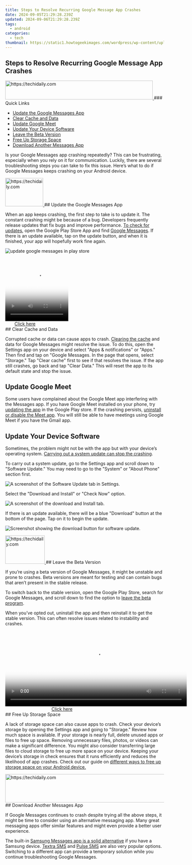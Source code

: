 ```yaml
---
title: Steps to Resolve Recurring Google Message App Crashes
date: 2024-09-05T21:29:28.239Z
updated: 2024-09-06T21:29:28.239Z
tags:
  - android
categories:
  - tech
thumbnail: https://static1.howtogeekimages.com/wordpress/wp-content/uploads/2024/07/a-hand-holding-a-phone-with-the-google-messages-logo-and-an-alert.jpg
---
```


## Steps to Resolve Recurring Google Message App Crashes

<!-- affiliate ads begin -->
<a href="https://aligracehair.sjv.io/c/5597632/2135374/19272" target="_top" id="2135374">
  <img src="//a.impactradius-go.com/display-ad/19272-2135374" border="0" alt="https://techidaily.com" width="468" height="60"/>
</a>
<img height="0" width="0" src="https://aligracehair.sjv.io/i/5597632/2135374/19272" style="position:absolute;visibility:hidden;" border="0" />
<!-- affiliate ads end -->
### Quick Links

* [Update the Google Messages App](https://howto.techidaily.com/super-easy-ways-to-deal-with-motorola-edgeplus-2023-unresponsive-screen-drfone-by-drfone-fix-android-problems-fix-android-problems/)
* [Clear Cache and Data](https://win-howtos.techidaily.com/easy-troubleshooting-tips-to-get-your-lenovos-fingerprint-reader-back-on-track/)
* [Update Google Meet](https://activate-lock.techidaily.com/in-2024-how-to-unlock-icloud-activation-lock-and-icloud-account-on-iphone-xr-by-drfone-ios/)
* [Update Your Device Software](https://facebook-video-footage.techidaily.com/updated-2024-approved-construct-a-careerscape-on-camera-by-critiquing-closets/)
* [Leave the Beta Version](https://ios-unlock.techidaily.com/how-to-unlock-apple-iphone-6-plus-with-a-mask-on-by-drfone-ios/)
* [Free Up Storage Space](https://tech-haven.techidaily.com/mastering-the-verification-process-for-medical-advice-from-ai-sources-such-as-chatgpt/)
* [Download Another Messages App](https://tiktok-video-recordings.techidaily.com/screen-sharing-made-simple-learn-phonescreen-recording-with-snapchat/)

 Is your Google Messages app crashing repeatedly? This can be frustrating, especially when you rely on it for communication. Luckily, there are several troubleshooting steps you can take to fix this issue. Here’s what to do if Google Messages keeps crashing on your Android device.

<!-- affiliate ads begin -->
<a href="https://aligracehair.sjv.io/c/5597632/2115939/19272" target="_top" id="2115939">
  <img src="//a.impactradius-go.com/display-ad/19272-2115939" border="0" alt="https://techidaily.com" width="120" height="90"/>
</a>
<img height="0" width="0" src="https://aligracehair.sjv.io/i/5597632/2115939/19272" style="position:absolute;visibility:hidden;" border="0" />
<!-- affiliate ads end -->
##  Update the Google Messages App

 When an app keeps crashing, the first step to take is to update it. The constant crashing might be because of a bug. Developers frequently release updates that fix bugs and improve performance. [To check for updates](https://android-pokemon-go.techidaily.com/in-2024-here-are-some-reliable-ways-to-get-pokemon-go-friend-codes-for-meizu-21-pro-drfone-by-drfone-virtual-android/), open the Google Play Store App and find [Google Messages](https://www.anrdoezrs.net/links/3607085/type/dlg/sid/UUhtgUeUpU2003909/https://play.google.com/store/apps/details?id=com.google.android.apps.messaging&hl=en%5FUS). If there is an update available, tap on the update button, and when it is finished, your app will hopefully work fine again.

![update google messages in play store](https://static1.howtogeekimages.com/wordpress/wp-content/uploads/2024/07/update-google-messages-in-play-store.png) 

<!-- affiliate ads begin -->
<span id="1743243">
					<video width="200" height="200" style="cursor:pointer"
           poster="//a.impactradius-go.com/display-clicktoplayimage/1743243.png"
           onclick="if(!this.playClicked){this.play();this.setAttribute('controls',true);this.playClicked=true;}">
	   <source src="//a.impactradius-go.com/display-ad/19272-1743243">
	   <img src="//a.impactradius-go.com/display-clicktoplayimage/1743243.png" style="border: none; height: 100%; width: 100%; object-fit: contain">
	</video>
	<div style="width:125px;text-align:center"><a href="javascript:window.open(decodeURIComponent('https%3A%2F%2Faligracehair.sjv.io%2Fc%2F5597632%2F1743243%2F19272'), '_blank');void(0);">Click here</a></div>
</span>
<img height="0" width="0" src="https://imp.pxf.io/i/5597632/1743243/19272" style="position:absolute;visibility:hidden;" border="0" />
<!-- affiliate ads end -->
##  Clear Cache and Data

 Corrupted cache or data can cause apps to crash. [Clearing the cache](https://on-screen-recording.techidaily.com/updated-2024-approved-apeak-recorder-reviewed-speed-quality-and-ease-of-use-scored/) and data for Google Messages might resolve the issue. To do this, open the Settings app on your device and select "Apps & notifications" or "Apps." Then find and tap on "Google Messages. In the page that opens, select "Storage." Tap "Clear cache" first to see if that resolves the issue. If the app still crashes, go back and tap "Clear Data." This will reset the app to its default state and stop the issue.

##  Update Google Meet

 Some users have complained about the Google Meet app interfering with the Messages app. If you have Google Meet installed on your phone, try [updating the app](https://www.anrdoezrs.net/links/3607085/type/dlg/sid/UUhtgUeUpU2003909/https://play.google.com/store/apps/details?id=com.google.android.apps.tachyon&hl=en%5FUS) in the Google Play store. If the crashing persists, [uninstall or disable the Meet app](https://howto.techidaily.com/9-solutions-to-fix-honor-x50-gt-system-crash-issue-drfone-by-drfone-fix-android-problems-fix-android-problems/). You will still be able to have meetings using Google Meet if you have the Gmail app.

##  Update Your Device Software

 Sometimes, the problem might not be with the app but with your device’s operating system. [Carrying out a system update can stop the crashing](https://sim-unlock.techidaily.com/in-2024-how-to-unlock-sim-cards-of-nubia-without-puk-codes-by-drfone-android/).

 To carry out a system update, go to the Settings app and scroll down to "Software Update." You may need to go to the "System" or "About Phone" section first.

![A screenshot of the Software Update tab in Settings.](https://static1.howtogeekimages.com/wordpress/wp-content/uploads/2023/09/software-update-in-settings.png) 

 Select the "Download and Install" or "Check Now" option.

![A screenshot of the download and Install tab.](https://static1.howtogeekimages.com/wordpress/wp-content/uploads/2023/09/download-and-install-button.png) 

 If there is an update available, there will be a blue "Download" button at the bottom of the page. Tap on it to begin the update.

![Screenshot showing the download button for software update.](https://static1.howtogeekimages.com/wordpress/wp-content/uploads/2023/09/downloadbutton-for-software-updates.png) 

<!-- affiliate ads begin -->
<a href="https://aligracehair.sjv.io/c/5597632/2115941/19272" target="_top" id="2115941">
  <img src="//a.impactradius-go.com/display-ad/19272-2115941" border="0" alt="https://techidaily.com" width="125" height="90"/>
</a>
<img height="0" width="0" src="https://aligracehair.sjv.io/i/5597632/2115941/19272" style="position:absolute;visibility:hidden;" border="0" />
<!-- affiliate ads end -->
##  Leave the Beta Version

 If you’re using a beta version of Google Messages, it might be unstable and prone to crashes. Beta versions are meant for testing and can contain bugs that aren’t present in the stable release.

 To switch back to the stable version, open the Google Play Store, search for Google Messages, and scroll down to find the option to [leave the beta program](https://facebook-record-videos.techidaily.com/updated-the-compreenas-guide-to-seamless-time-marking-in-youtube-videos-desktopmobile/).

 When you’ve opted out, uninstall the app and then reinstall it to get the stable version. This can often resolve issues related to instability and crashes.

<!-- affiliate ads begin -->
<span id="1982462">
					<video width="576" height="240" style="cursor:pointer"
           poster="//a.impactradius-go.com/display-clicktoplayimage/1982462.png"
           onclick="if(!this.playClicked){this.play();this.setAttribute('controls',true);this.playClicked=true;}">
	   <source src="//a.impactradius-go.com/display-ad/22993-1982462">
	   <img src="//a.impactradius-go.com/display-clicktoplayimage/1982462.png" style="border: none; height: 100%; width: 100%; object-fit: contain">
	</video>
	<div style="width:360px;text-align:center"><a href="javascript:window.open(decodeURIComponent('https%3A%2F%2Fhomestyler.sjv.io%2Fc%2F5597632%2F1982462%2F22993'), '_blank');void(0);">Click here</a></div>
</span>
<img height="0" width="0" src="https://imp.pxf.io/i/5597632/1982462/22993" style="position:absolute;visibility:hidden;" border="0" />
<!-- affiliate ads end -->
##  Free Up Storage Space

 A lack of storage space can also cause apps to crash. Check your device’s storage by opening the Settings app and going to "Storage." Review how much space is available. If your storage is nearly full, delete unused apps or files to free up space. Removing unnecessary files, photos, or videos can make a significant difference. You might also consider transferring large files to cloud storage to free up more space on your device. Keeping your device’s storage in check ensures that it runs efficiently and reduces the likelihood of app crashes. Check out our guide on [different ways to free up storage space on your Android device.](https://twitter-clips.techidaily.com/updated-2024-approved-how-to-save-funny-tweet-graphics-gifs-in-minutes/) 

<!-- affiliate ads begin -->
<a href="https://unicoeye.pxf.io/c/5597632/2134230/18498" target="_top" id="2134230">
  <img src="//a.impactradius-go.com/display-ad/18498-2134230" border="0" alt="https://techidaily.com" width="728" height="90"/>
</a>
<img height="0" width="0" src="https://unicoeye.pxf.io/i/5597632/2134230/18498" style="position:absolute;visibility:hidden;" border="0" />
<!-- affiliate ads end -->
##  Download Another Messages App

 If Google Messages continues to crash despite trying all the above steps, it might be time to consider using an alternative messaging app. Many great messaging apps offer similar features and might even provide a better user experience.

 The built-in [Samsung Messages app is a solid alternative](https://remote-screen-capture.techidaily.com/new-voice-reinvention-with-technology-rankings-of-7-innovative-audio-tools-for-2024/) if you have a Samsung device. [Textra SMS](https://www.anrdoezrs.net/links/3607085/type/dlg/sid/UUhtgUeUpU2003909/https://play.google.com/store/apps/details?id=com.textra) and [Pulse SMS](https://www.anrdoezrs.net/links/3607085/type/dlg/sid/UUhtgUeUpU2003909/https://play.google.com/store/apps/details?id=xyz.klinker.messenger) are also very popular options. Switching to a different app can provide a temporary solution while you continue troubleshooting Google Messages.

<ins class="adsbygoogle"
     style="display:block"
     data-ad-format="autorelaxed"
     data-ad-client="ca-pub-7571918770474297"
     data-ad-slot="1223367746"></ins>



<ins class="adsbygoogle"
     style="display:block"
     data-ad-client="ca-pub-7571918770474297"
     data-ad-slot="8358498916"
     data-ad-format="auto"
     data-full-width-responsive="true"></ins>



